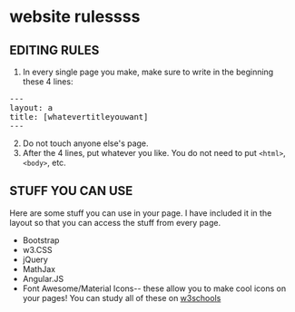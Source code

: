 # website rulessss

EDITING RULES
------
1. In every single page you make, make sure to write in the beginning these 4 lines:

<pre>---
layout: a
title: [whatevertitleyouwant]
---</pre>

2. Do not touch anyone else's page.
3. After the 4 lines, put whatever you like. You do not need to put `<html>`,`<body>`, etc.


STUFF YOU CAN USE
---
Here are some stuff you can use in your page. I have included it in the layout so that you can access the stuff from every page.
- Bootstrap
- w3.CSS
- jQuery
- MathJax
- Angular.JS
- Font Awesome/Material Icons-- these allow you to make cool icons on your pages!
You can study all of these on [w3schools](//w3schools.org)
